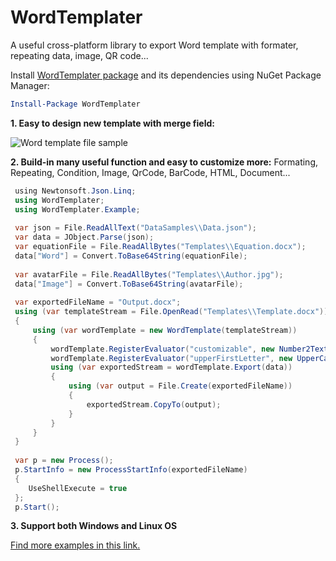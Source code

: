 # WordTemplater
A useful cross-platform library to export Word template with formater, repeating data, image, QR code...

Install [WordTemplater package](https://www.nuget.org/packages/WordTemplater) and its dependencies using NuGet Package Manager:
```powershell
Install-Package WordTemplater 
```

**1. Easy to design new template with merge field:**<br/>
<p align="left">
    <img alt="Word template file sample" src="https://github.com/user-attachments/assets/cf5c858b-4796-4040-840f-955155fa0358"/>
</p>

**2. Build-in many useful function and easy to customize more:** Formating, Repeating, Condition, Image, QrCode, BarCode, HTML, Document...<br/>

   ```csharp
    ﻿using Newtonsoft.Json.Linq;
    using WordTemplater;
    using WordTemplater.Example;
    
    var json = File.ReadAllText("DataSamples\\Data.json");
    var data = JObject.Parse(json);
    var equationFile = File.ReadAllBytes("Templates\\Equation.docx");
    data["Word"] = Convert.ToBase64String(equationFile);
    
    var avatarFile = File.ReadAllBytes("Templates\\Author.jpg");
    data["Image"] = Convert.ToBase64String(avatarFile);
    
    var exportedFileName = "Output.docx";
    using (var templateStream = File.OpenRead("Templates\\Template.docx"))
    {
        using (var wordTemplate = new WordTemplate(templateStream))
        {
            wordTemplate.RegisterEvaluator("customizable", new Number2TextEvaluator());
            wordTemplate.RegisterEvaluator("upperFirstLetter", new UpperCaseFirstLetter());
            using (var exportedStream = wordTemplate.Export(data))
            {
                using (var output = File.Create(exportedFileName))
                {
                    exportedStream.CopyTo(output);
                }
            }    
        }
    }    
    
    var p = new Process();
    p.StartInfo = new ProcessStartInfo(exportedFileName)
    {
       UseShellExecute = true
    };
    p.Start();
  ```

**3. Support both Windows and Linux OS**

<a href='https://github.com/luuducly/WordTemplater/tree/main/src/WordTemplater.Example'>Find more examples in this link.</a>
